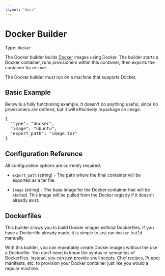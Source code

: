 ```yaml
---
layout: "docs"
---
```


# Docker Builder

Type: `docker`

The Docker builder builds [Docker](http://www.docker.io) images using
Docker. The builder starts a Docker container, runs provisioners within
this container, then exports the container for re-use.

The Docker builder must run on a machine that supports Docker.

## Basic Example

Below is a fully functioning example. It doesn't do anything useful, since
no provisioners are defined, but it will effectively repackage an image.

<pre class="prettyprint">
{
  "type": "docker",
  "image": "ubuntu",
  "export_path": "image.tar"
}
</pre>

## Configuration Reference

All configuration options are currently required.

* `export_path` (string) - The path where the final container will be exported
  as a tar file.

* `image` (string) - The base image for the Docker container that will
  be started. This image will be pulled from the Docker registry if it
  doesn't already exist.

## Dockerfiles

This builder allows you to build Docker images _without_ Dockerfiles. If
you have a Dockerfile already made, it is simple to just run `docker build`
manually.

With this builder, you can repeatably create Docker images without the use
a Dockerfile. You don't need to know the syntax or semantics of Dockerfiles.
Instead, you can just provide shell scripts, Chef recipes, Puppet manifests,
etc. to provision your Docker container just like you would a regular machine.
